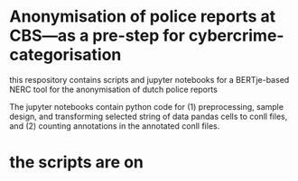 # Anonymisation of police reports at CBS—as a pre-step for cybercrime-categorisation
this respository contains scripts and jupyter notebooks for a BERTje-based NERC tool for the anonymisation of dutch police reports 

The jupyter notebooks contain python code for (1) preprocessing, sample design, and transforming selected string of data pandas cells to conll files, and (2) counting annotations in the annotated conll files.
# the scripts are on 

